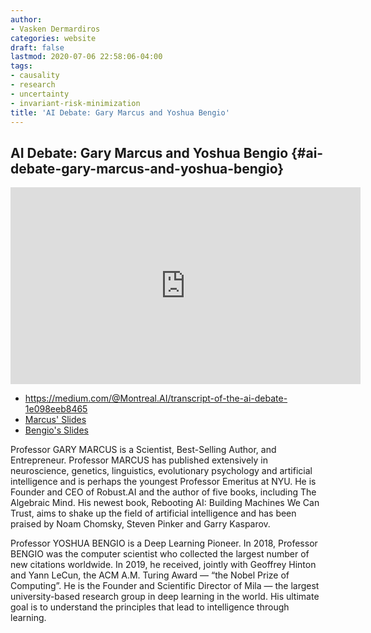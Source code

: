 ```yaml
---
author:
- Vasken Dermardiros
categories: website
draft: false
lastmod: 2020-07-06 22:58:06-04:00
tags:
- causality
- research
- uncertainty
- invariant-risk-minimization
title: 'AI Debate: Gary Marcus and Yoshua Bengio'
---
```



## AI Debate: Gary Marcus and Yoshua Bengio {#ai-debate-gary-marcus-and-yoshua-bengio}

<iframe width="560" height="315" src="https://www.youtube.com/embed/EeqwFjqFvJA" frameborder="0" allow="accelerometer; autoplay; encrypted-media; gyroscope; picture-in-picture" allowfullscreen></iframe>

- <https://medium.com/@Montreal.AI/transcript-of-the-ai-debate-1e098eeb8465>
- [Marcus' Slides](../articles/Marcus_BengioMarcusPart_2019.pdf)
- [Bengio's Slides](../articles/Bengio_BengioMarcusPart_2019.pdf)

Professor GARY MARCUS is a Scientist, Best-Selling Author, and Entrepreneur.
Professor MARCUS has published extensively in neuroscience, genetics,
linguistics, evolutionary psychology and artificial intelligence and is perhaps
the youngest Professor Emeritus at NYU. He is Founder and CEO of Robust.AI and
the author of five books, including The Algebraic Mind. His newest book,
Rebooting AI: Building Machines We Can Trust, aims to shake up the field of
artificial intelligence and has been praised by Noam Chomsky, Steven Pinker and
Garry Kasparov.

Professor YOSHUA BENGIO is a Deep Learning Pioneer. In 2018, Professor BENGIO
was the computer scientist who collected the largest number of new citations
worldwide. In 2019, he received, jointly with Geoffrey Hinton and Yann LeCun,
the ACM A.M. Turing Award — “the Nobel Prize of Computing”. He is the Founder
and Scientific Director of Mila — the largest university-based research group in
deep learning in the world. His ultimate goal is to understand the principles
that lead to intelligence through learning.
